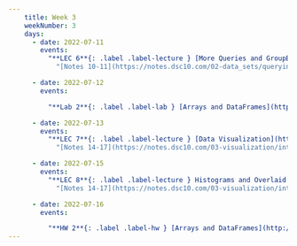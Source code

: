 ```yaml
---
    title: Week 3
    weekNumber: 3
    days:
      - date: 2022-07-11
        events:
          "**LEC 6**{: .label .label-lecture } [More Queries and GroupBy](http://datahub.ucsd.edu/user-redirect/git-sync?repo=https://github.com/dsc-courses/dsc10-2022-su&subPath=lectures/lec06/lec06.ipynb)":
            "[Notes 10-11](https://notes.dsc10.com/02-data_sets/querying.html)"

      - date: 2022-07-12
        events:

          "**Lab 2**{: .label .label-lab } [Arrays and DataFrames](http://datahub.ucsd.edu/user-redirect/git-sync?repo=https://github.com/dsc-courses/dsc10-2022-su&subPath=labs/lab2/lab2.ipynb) ":

      - date: 2022-07-13
        events:
          "**LEC 7**{: .label .label-lecture } [Data Visualization](http://datahub.ucsd.edu/user-redirect/git-sync?repo=https://github.com/dsc-courses/dsc10-2022-su&subPath=lectures/lec07/lec07-live.ipynb)":
            "[Notes 14-17](https://notes.dsc10.com/03-visualization/intro.html)"

      - date: 2022-07-15
        events:
          "**LEC 8**{: .label .label-lecture } Histograms and Overlaid Plots":
            "[Notes 14-17](https://notes.dsc10.com/03-visualization/intro.html)"

      - date: 2022-07-16
        events:

          "**HW 2**{: .label .label-hw } [Arrays and DataFrames](http://datahub.ucsd.edu/user-redirect/git-sync?repo=https://github.com/dsc-courses/dsc10-2022-su&subPath=homeworks/hw2/hw2.ipynb) ":
---
```

